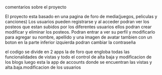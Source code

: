 comentarios sobre el proyecto

El proyecto esta basado en una pagina de foro de media(juegos, peliculas y canciones)
Los usuarios pueden registrarse y al acceder podran ver los posteos que estan subidos por los diferentes usuarios
ellos podran crear modificar y eliminar los posteos.
Podran entrar a ver su perfil y modificarlo para agregar su nombre, apellido y una imagen de avatar
tambien con un boton en la parte inferior izquierda podran cambiar la contraseña

el codigo se divide en 2 apps la de foro que engloba todas las funcionalidades de vistas y todo el control de alta baja y modificacion de los blogs
luego esta la app de accounts donde se encuentran las vistas y alta.baja.modificacion de los usuarios